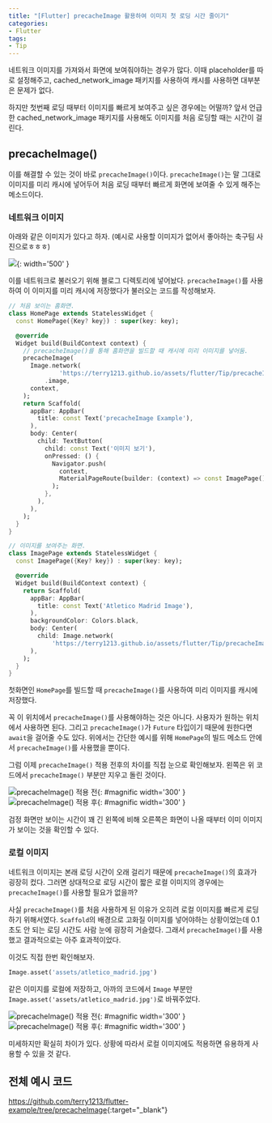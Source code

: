 ```yaml
---
title: "[Flutter] precacheImage 활용하여 이미지 첫 로딩 시간 줄이기"
categories:
- Flutter
tags:
- Tip
---
```


네트워크 이미지를 가져와서 화면에 보여줘야하는 경우가 많다. 이때 placeholder를 따로 설정해주고, cached_network_image 패키지를 사용하여 캐시를 사용하면 대부분은 문제가 없다.

하지만 첫번째 로딩 때부터 이미지를 빠르게 보여주고 싶은 경우에는 어떨까? 앞서 언급한 cached_network_image 패키지를 사용해도 이미지를 처음 로딩할 때는 시간이 걸린다.

## precacheImage()

이를 해결할 수 있는 것이 바로 `precacheImage()`이다. `precacheImage()`는 말 그대로 이미지를 미리 캐시에 넣어두어 처음 로딩 때부터 빠르게 화면에 보여줄 수 있게 해주는 메소드이다.

### 네트워크 이미지

아래와 같은 이미지가 있다고 하자. (예시로 사용할 이미지가 없어서 좋아하는 축구팀 사진으로ㅎㅎㅎ)

![](/assets/flutter/Tip/precacheImage/network_image.JPG){: width='500' }

이를 네트워크로 불러오기 위해 블로그 디렉토리에 넣어놨다. `precacheImage()`를 사용하여 이 이미지를 미리 캐시에 저장했다가 불러오는 코드를 작성해보자.

``` dart
// 처음 보이는 홈화면.
class HomePage extends StatelessWidget {
  const HomePage({Key? key}) : super(key: key);

  @override
  Widget build(BuildContext context) {
    // precacheImage()를 통해 홈화면을 빌드할 때 캐시에 미리 이미지를 넣어둠.
    precacheImage(
      Image.network(
              'https://terry1213.github.io/assets/flutter/Tip/precacheImage/network_image.JPG')
          .image,
      context,
    );
    return Scaffold(
      appBar: AppBar(
        title: const Text('precacheImage Example'),
      ),
      body: Center(
        child: TextButton(
          child: const Text('이미지 보기'),
          onPressed: () {
            Navigator.push(
              context,
              MaterialPageRoute(builder: (context) => const ImagePage()),
            );
          },
        ),
      ),
    );
  }
}

// 이미지를 보여주는 화면.
class ImagePage extends StatelessWidget {
  const ImagePage({Key? key}) : super(key: key);

  @override
  Widget build(BuildContext context) {
    return Scaffold(
      appBar: AppBar(
        title: const Text('Atletico Madrid Image'),
      ),
      backgroundColor: Colors.black,
      body: Center(
        child: Image.network(
            'https://terry1213.github.io/assets/flutter/Tip/precacheImage/network_image.JPG'),
      ),
    );
  }
}
```

첫화면인 `HomePage`를 빌드할 때 `precacheImage()`를 사용하여 미리 이미지를 캐시에 저장했다.

꼭 이 위치에서 `precacheImage()`를 사용해야하는 것은 아니다. 사용자가 원하는 위치에서 사용하면 된다. 그리고 `precacheImage()`가 `Future` 타입이기 때문에 원한다면 `await`을 걸어줄 수도 있다. 위에서는 간단한 예시를 위해 `HomePage`의 빌드 메소드 안에서 `precacheImage()`를 사용했을 뿐이다.

그럼 이제 `precacheImage()` 적용 전후의 차이를 직접 눈으로 확인해보자. 왼쪽은 위 코드에서 `precacheImage()` 부분만 지우고 돌린 것이다.

![precacheImage() 적용 전](/assets/flutter/Tip/precacheImage/Example1.gif){: #magnific  width='300' }
![precacheImage() 적용 후](/assets/flutter/Tip/precacheImage/Example2.gif){: #magnific  width='300' }

검정 화면만 보이는 시간이 꽤 긴 왼쪽에 비해 오른쪽은 화면이 나올 때부터 이미 이미지가 보이는 것을 확인할 수 있다.

### 로컬 이미지

네트워크 이미지는 본래 로딩 시간이 오래 걸리기 때문에 `precacheImage()`의 효과가 굉장히 컸다. 그러면 상대적으로 로딩 시간이 짧은 로컬 이미지의 경우에는 `precacheImage()`를 사용할 필요가 없을까?

사실 `precacheImage()`를 처음 사용하게 된 이유가 오히려 로컬 이미지를 빠르게 로딩하기 위해서였다. `Scaffold`의 배경으로 고화질 이미지를 넣어야하는 상황이었는데 0.1 초도 안 되는 로딩 시간도 사람 눈에 굉장히 거슬렸다. 그래서 `precacheImage()`를 사용했고 결과적으로는 아주 효과적이었다.

이것도 직접 한번 확인해보자.

``` dart
Image.asset('assets/atletico_madrid.jpg')
```

같은 이미지를 로컬에 저장하고, 아까의 코드에서 `Image` 부분만 `Image.asset('assets/atletico_madrid.jpg')`로 바꿔주었다.

![precacheImage() 적용 전](/assets/flutter/Tip/precacheImage/Example3.gif){: #magnific  width='300' }
![precacheImage() 적용 후](/assets/flutter/Tip/precacheImage/Example4.gif){: #magnific  width='300' }

미세하지만 확실히 차이가 있다. 상황에 따라서 로컬 이미지에도 적용하면 유용하게 사용할 수 있을 것 같다.

## 전체 예시 코드

<https://github.com/terry1213/flutter-example/tree/precacheImage>{:target="\_blank"}
